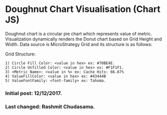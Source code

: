 # Doughnut Chart Visualisation (Chart JS)

Doughnut chart is a circular pie chart which represents value of metric. Visualization dynamically renders the Donut chart based on Grid Height and Width. Data source is MicroStrategy Grid and its structure is as follows:

Grid Structure:

    1) Circle Fill Color: <value in hex> ex: #70BE4E.
    2) Circle Unfilled Color: <value in hex> ex: #F1F1F1.
    3) <Metric Name>: <value in %> ex: Cache Hits: 66.67%
    4) ValueFillColor: <value in hex> ex: #43444B
    5) ValueFontFamily: <font-family> ex: Tahoma.

### Initial post: 12/12/2017.
### Last changed: Rashmit Chudasama.
